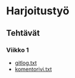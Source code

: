 # Harjoitustyö

## Tehtävät

### Viikko 1

* [gitlog.txt]()
* [komentorivi.txt](https://github.com/antonlep/ot-harjoitustyo/blob/master/laskarit/gitlog.txt)
